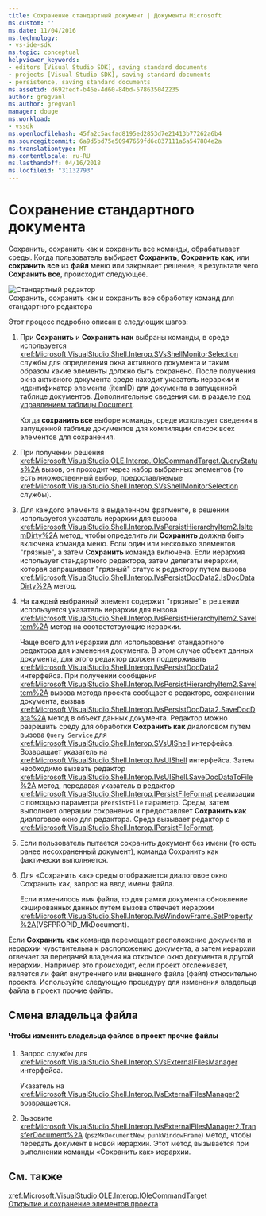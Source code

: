 ```yaml
---
title: Сохранение стандартный документ | Документы Microsoft
ms.custom: ''
ms.date: 11/04/2016
ms.technology:
- vs-ide-sdk
ms.topic: conceptual
helpviewer_keywords:
- editors [Visual Studio SDK], saving standard documents
- projects [Visual Studio SDK], saving standard documents
- persistence, saving standard documents
ms.assetid: d692fedf-b46e-4d60-84bd-578635042235
author: gregvanl
ms.author: gregvanl
manager: douge
ms.workload:
- vssdk
ms.openlocfilehash: 45fa2c5acfad8195ed2853d7e21413b77262a6b4
ms.sourcegitcommit: 6a9d5bd75e50947659fd6c837111a6a547884e2a
ms.translationtype: MT
ms.contentlocale: ru-RU
ms.lasthandoff: 04/16/2018
ms.locfileid: "31132793"
---
```

# <a name="saving-a-standard-document"></a>Сохранение стандартного документа
Сохранить, сохранить как и сохранить все команды, обрабатывает среды. Когда пользователь выбирает **Сохранить**, **Сохранить как**, или **сохранить все** из **файл** меню или закрывает решение, в результате чего  **Сохранить все**, происходит следующее.  
  
 ![Стандартный редактор](../../extensibility/internals/media/public.gif "открытый")  
Сохранить, сохранить как и сохранить все обработку команд для стандартного редактора  
  
 Этот процесс подробно описан в следующих шагов:  
  
1.  При **Сохранить** и **Сохранить как** выбраны команды, в среде используется <xref:Microsoft.VisualStudio.Shell.Interop.SVsShellMonitorSelection> службы для определения окна активного документа и таким образом какие элементы должно быть сохранено. После получения окна активного документа среде находит указатель иерархии и идентификатор элемента (itemID) для документа в запущенной таблице документов. Дополнительные сведения см. в разделе [под управлением таблицы Document](../../extensibility/internals/running-document-table.md).  
  
     Когда **сохранить все** выборе команды, среде использует сведения в запущенной таблице документов для компиляции список всех элементов для сохранения.  
  
2.  При получении решения <xref:Microsoft.VisualStudio.OLE.Interop.IOleCommandTarget.QueryStatus%2A> вызов, он проходит через набор выбранных элементов (то есть множественный выбор, предоставляемые <xref:Microsoft.VisualStudio.Shell.Interop.SVsShellMonitorSelection> службы).  
  
3.  Для каждого элемента в выделенном фрагменте, в решении используется указатель иерархии для вызова <xref:Microsoft.VisualStudio.Shell.Interop.IVsPersistHierarchyItem2.IsItemDirty%2A> метод, чтобы определить ли **Сохранить** должна быть включена команда меню. Если один или несколько элементов "грязные", а затем **Сохранить** команда включена. Если иерархия использует стандартного редактора, затем делегаты иерархии, которая запрашивает "грязный" статус к редактору путем вызова <xref:Microsoft.VisualStudio.Shell.Interop.IVsPersistDocData2.IsDocDataDirty%2A> метод.  
  
4.  На каждый выбранный элемент содержит "грязные" в решении используется указатель иерархии для вызова <xref:Microsoft.VisualStudio.Shell.Interop.IVsPersistHierarchyItem2.SaveItem%2A> метод на соответствующие иерархии.  
  
     Чаще всего для иерархии для использования стандартного редактора для изменения документа. В этом случае объект данных документа, для этого редактор должен поддерживать <xref:Microsoft.VisualStudio.Shell.Interop.IVsPersistDocData2> интерфейса. При получении сообщения <xref:Microsoft.VisualStudio.Shell.Interop.IVsPersistHierarchyItem2.SaveItem%2A> вызова метода проекта сообщает о редакторе, сохранении документа, вызвав <xref:Microsoft.VisualStudio.Shell.Interop.IVsPersistDocData2.SaveDocData%2A> метод в объект данных документа. Редактор можно разрешить среду для обработки **Сохранить как** диалоговом путем вызова `Query Service` для <xref:Microsoft.VisualStudio.Shell.Interop.SVsUIShell> интерфейса. Возвращает указатель на <xref:Microsoft.VisualStudio.Shell.Interop.IVsUIShell> интерфейса. Затем необходимо вызвать редактор <xref:Microsoft.VisualStudio.Shell.Interop.IVsUIShell.SaveDocDataToFile%2A> метод, передавая указатель в редактор <xref:Microsoft.VisualStudio.Shell.Interop.IPersistFileFormat> реализации с помощью параметра `pPersistFile` параметр. Среды, затем выполняет операции сохранения и предоставляет **Сохранить как** диалоговое окно для редактора. Среда вызывает редактор с <xref:Microsoft.VisualStudio.Shell.Interop.IPersistFileFormat>.  
  
5.  Если пользователь пытается сохранить документ без имени (то есть ранее несохраненный документ), команда Сохранить как фактически выполняется.  
  
6.  Для «Сохранить как» среды отображается диалоговое окно Сохранить как, запрос на ввод имени файла.  
  
     Если изменилось имя файла, то для рамки документа обновление кэшированных данных путем вызова отвечает иерархии <xref:Microsoft.VisualStudio.Shell.Interop.IVsWindowFrame.SetProperty%2A>(VSFPROPID_MkDocument).  
  
 Если **Сохранить как** команда перемещает расположение документа и иерархии чувствительна к расположению документа, а затем иерархии отвечает за передачей владения на открытое окно документа в другой иерархии. Например это происходит, если проект отслеживает, является ли файл внутреннего или внешнего файла (файл) относительно проекта. Используйте следующую процедуру для изменения владельца файла в проект прочие файлы.  
  
## <a name="changing-file-ownership"></a>Смена владельца файла  
  
#### <a name="to-change-file-ownership-to-the-miscellaneous-files-project"></a>Чтобы изменить владельца файлов в проект прочие файлы  
  
1.  Запрос службы для <xref:Microsoft.VisualStudio.Shell.Interop.SVsExternalFilesManager> интерфейса.  
  
     Указатель на <xref:Microsoft.VisualStudio.Shell.Interop.IVsExternalFilesManager2> возвращается.  
  
2.  Вызовите <xref:Microsoft.VisualStudio.Shell.Interop.IVsExternalFilesManager2.TransferDocument%2A> (`pszMkDocumentNew`, `punkWindowFrame`) метод, чтобы передать документ в новой иерархии. Этот метод вызывается при выполнении команды «Сохранить как» иерархии.  
  
## <a name="see-also"></a>См. также  
 <xref:Microsoft.VisualStudio.OLE.Interop.IOleCommandTarget>   
 [Открытие и сохранение элементов проекта](../../extensibility/internals/opening-and-saving-project-items.md)